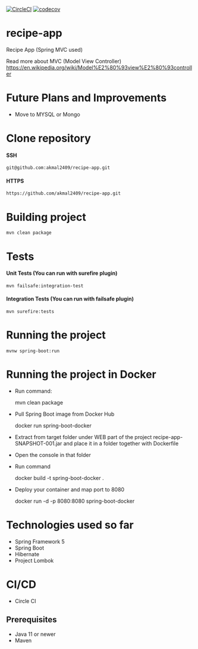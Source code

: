 [![CircleCI](https://circleci.com/gh/akmal2409/recipe-app.svg?style=svg)](https://circleci.com/gh/akmal2409/recipe-app)
[![codecov](https://codecov.io/gh/akmal2409/recipe-app/branch/master/graph/badge.svg)](https://codecov.io/gh/akmal2409/recipe-app)
# recipe-app
Recipe App (Spring MVC used)

Read more about MVC (Model View Controller)
https://en.wikipedia.org/wiki/Model%E2%80%93view%E2%80%93controller

# Future Plans and Improvements
* Move to MYSQL or Mongo

# Clone repository
#### SSH
    git@github.com:akmal2409/recipe-app.git
#### HTTPS
    https://github.com/akmal2409/recipe-app.git

# Building project
    mvn clean package

# Tests
#### Unit Tests (You can run with surefire plugin)
    mvn failsafe:integration-test
#### Integration Tests (You can run with failsafe plugin)
    mvn surefire:tests

# Running the project
    mvnw spring-boot:run
# Running the project in Docker
* Run command: 

    mvn clean package
* Pull Spring Boot image from Docker Hub
    
    docker run spring-boot-docker
* Extract from target folder under WEB part of the project recipe-app-SNAPSHOT-001.jar and place it in a folder together with Dockerfile
* Open the console in that folder
* Run command 

    docker build -t spring-boot-docker .
* Deploy your container and map port to 8080
    
    docker run -d -p 8080:8080 spring-boot-docker
  
# Technologies used so far
* Spring Framework 5
* Spring Boot
* Hibernate
* Project Lombok

# CI/CD
* Circle CI

## Prerequisites
* Java 11 or newer
* Maven
    

